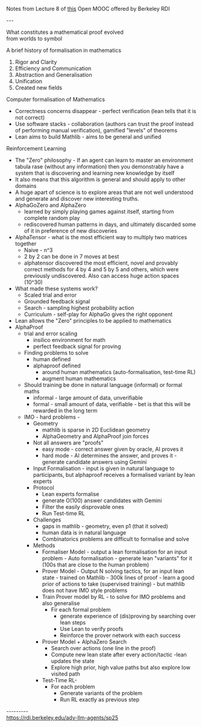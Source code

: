 Notes from Lecture 8 of [this](https://llmagents-learning.org/sp25) Open MOOC offered by Berkeley RDI  

\---

  
What constitutes a mathematical proof evolved  
from worlds to symbol  
  
A brief history of formalisation in mathematics

1.  Rigor and Clarity
2.  Efficiency and Communication
3.  Abstraction and Generalisation
4.  Unification
5.  Created new fields

  
Computer formalisation of Mathematics

*   Correctness concerns disappear - perfect verification (lean tells that it is not correct)
*   Use software stacks - collaboration (authors can trust the proof instead of performing manual verification), gamified "levels" of theorems
*   Lean aims to build Mathlib - aims to be general and unified

  
Reinforcement Learning

*   The "Zero" philosophy - If an agent can learn to master an environment tabula rase (without any information) then you demonstrably have a system that is discovering and learning new knowledge by itself
*   It also means that this algorithm is general and should apply to other domains
*   A huge apart of science is to explore areas that are not well understood and generate and discover new interesting truths.
*   AlphaGoZero and AlphaZero
    *   learned by simply playing games against itself, starting from complete random play
    *   rediscovered human patterns in days, and ultimately discarded some of it in preference of new discoveries
*   AlphaTensor - what is the most efficient way to multiply two matrices together
    *   Naive - n^3
    *   2 by 2 can be done in 7 moves at best
    *   alphatensor discovered the most efficient, novel and provably correct methods for 4 by 4 and 5 by 5 and others, which were previously undiscovered. Also can access huge action spaces (10^30)
*   What made these systems work?
    *   Scaled trial and error
    *   Grounded feedback signal
    *   Search - sampling highest probability action
    *   Curriculum - self-play for AlphaGo gives the right opponent
*   Lean allows the "Zero" principles to be applied to mathematics
*   AlphaProof
    *   trial and error scaling
        *   insilico environment for math
        *   perfect feedback signal for proving
    *   Finding problems to solve
        *   human defined
        *   alphaproof defined
            *   around human mathematics (auto-formalisation, test-time RL)
            *   augment human mathematics
    *   Should training be done in natural language (informal) or formal maths
        *   informal - large amount of data, unverifiable
        *   formal - small amount of data, verifiable - bet is that this will be rewarded in the long term
    *   IMO - hard problems -
        *   Geometry
            *   mathlib is sparse in 2D Euclidean geometry
            *   AlphaGeometry and AlphaProof join forces
        *   Not all answers are "proofs"
            *   easy mode - correct answer given by oracle, AI proves it
            *   hard mode - AI determines the answer, and proves it - generate candidate answers using Gemini
        *   Input Formalisation - input is given in natural language to participants, but alphaproof receives a formalised variant by lean experts
        *   Protocol
            *   Lean experts formalise
            *   generate O(100) answer candidates with Gemini
            *   Filter the easily disprovable ones
            *   Run Test-time RL
        *   Challenges
            *   gaps in mathlib - geometry, even p1 (that it solved)
            *   human data is in natural language
            *   Combinatorics problems are difficult to formalise and solve
        *   Methods
            *   Formaliser Model - output a lean formalisation for an input problem - Auto formalisation - generate lean "variants" for it (100s that are close to the human problem)
            *   Prover Model - Output N solving tactics, for an input lean state - trained on Mathlib - 300k lines of proof - learn a good prior of actions to take (supervised training) - but mathlib does not have IMO style problems
            *   Train Prover model by RL - to solve for IMO problems and also generalise
                *   Fir each formal problem
                    *   generate experience of (dis)proving by searching over lean steps
                    *   Use Lean to verify proofs
                    *   Reinforce the prover network with each success
            *   Prover Model + AlphaZero Search
                *   Search over actions (one line in the proof)
                *   Compute new lean state after every action/tactic -lean updates the state
                *   Explore high prior, high value paths but also explore low visited path
            *   Test-Time RL-
                *   For each problem
                    *   Generate variants of the problem
                    *   Run RL exactly as previous step
  
\---------    
https://rdi.berkeley.edu/adv-llm-agents/sp25
